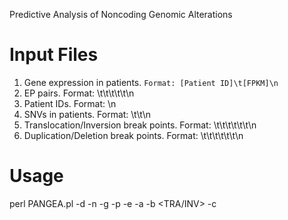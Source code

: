 Predictive Analysis of Noncoding Genomic Alterations

# Input Files
1) Gene expression in patients.
   ```Format: [Patient ID]\t[FPKM]\n```
2) EP pairs.
   Format: <Enh-Chr>\t<Enh-Start>\t<Enh-End>\t<Pro-Chr>\t<Pro-Position>\t<Gene>\n
3) Patient IDs.
   Format: <ID>\n
4) SNVs in patients.
   Format: <Patient ID>\t<Chr>\t<Position>\n
5) Translocation/Inversion break points.
   Format: <Patient ID>\t<BP1-Chr>\t<Position>\t<Strand>\t<BP2-Chr>\t<Position>\t<Strand>\n
6) Duplication/Deletion break points.
   Format: <Patient ID>\t<BP1-Chr>\t<Position>\t<Strand>\t<BP2-Chr>\t<Position>\t<Strand>\n

# Usage
perl PANGEA.pl -d <Path to PANGEA directroy> -n <gene name> -g <gene expression> -p <list of patient> -e <EP pairs> -a <SNV> -b <TRA/INV> -c <CNV>
